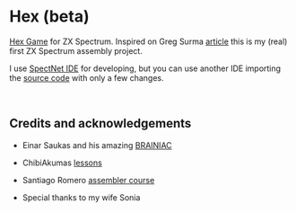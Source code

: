 # Hex (beta)
[Hex Game](https://en.wikipedia.org/wiki/Hex_(board_game)) for ZX Spectrum. Inspired on Greg Surma [article](https://towardsdatascience.com/hex-creating-intelligent-opponents-with-minimax-driven-ai-part-1-%CE%B1-%CE%B2-pruning-cc1df850e5bd) this is my (real) first ZX Spectrum assembly project.

I use [SpectNet IDE](https://dotneteer.github.io/spectnetide/) for developing, but you can use another IDE importing the [source code](https://github.com/Antonio-Luque/Hex/tree/master/Z80CodeFiles) with only a few changes.

<br>

## Credits and acknowledgements

- Einar Saukas and his amazing [BRAINIAC](https://spectrumcomputing.co.uk/entry/30216/ZX-Spectrum/COMPLICA_DX)
- ChibiAkumas [lessons](https://www.chibiakumas.com/z80/simplesamples.php#LessonS2)
- Santiago Romero [assembler course](https://wiki.speccy.org/cursos/ensamblador/gfx4_fuentes)
 
- Special thanks to my wife Sonia
